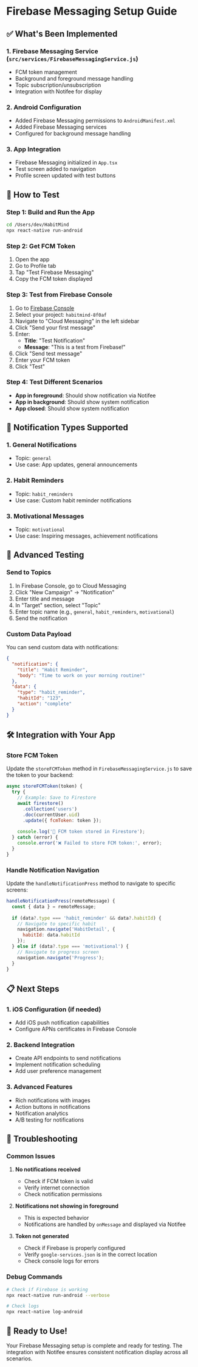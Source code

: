 # Firebase Messaging Setup Guide

## ✅ What's Been Implemented

### 1. **Firebase Messaging Service** (`src/services/FirebaseMessagingService.js`)
- FCM token management
- Background and foreground message handling
- Topic subscription/unsubscription
- Integration with Notifee for display

### 2. **Android Configuration**
- Added Firebase Messaging permissions to `AndroidManifest.xml`
- Added Firebase Messaging services
- Configured for background message handling

### 3. **App Integration**
- Firebase Messaging initialized in `App.tsx`
- Test screen added to navigation
- Profile screen updated with test buttons

## 🚀 How to Test

### Step 1: Build and Run the App
```bash
cd /Users/dev/HabitMind
npx react-native run-android
```

### Step 2: Get FCM Token
1. Open the app
2. Go to Profile tab
3. Tap "Test Firebase Messaging"
4. Copy the FCM token displayed

### Step 3: Test from Firebase Console
1. Go to [Firebase Console](https://console.firebase.google.com/)
2. Select your project: `habitmind-8f0af`
3. Navigate to "Cloud Messaging" in the left sidebar
4. Click "Send your first message"
5. Enter:
   - **Title**: "Test Notification"
   - **Message**: "This is a test from Firebase!"
6. Click "Send test message"
7. Enter your FCM token
8. Click "Test"

### Step 4: Test Different Scenarios
- **App in foreground**: Should show notification via Notifee
- **App in background**: Should show system notification
- **App closed**: Should show system notification

## 📱 Notification Types Supported

### 1. **General Notifications**
- Topic: `general`
- Use case: App updates, general announcements

### 2. **Habit Reminders**
- Topic: `habit_reminders`
- Use case: Custom habit reminder notifications

### 3. **Motivational Messages**
- Topic: `motivational`
- Use case: Inspiring messages, achievement notifications

## 🔧 Advanced Testing

### Send to Topics
1. In Firebase Console, go to Cloud Messaging
2. Click "New Campaign" → "Notification"
3. Enter title and message
4. In "Target" section, select "Topic"
5. Enter topic name (e.g., `general`, `habit_reminders`, `motivational`)
6. Send the notification

### Custom Data Payload
You can send custom data with notifications:
```json
{
  "notification": {
    "title": "Habit Reminder",
    "body": "Time to work on your morning routine!"
  },
  "data": {
    "type": "habit_reminder",
    "habitId": "123",
    "action": "complete"
  }
}
```

## 🛠️ Integration with Your App

### Store FCM Token
Update the `storeFCMToken` method in `FirebaseMessagingService.js` to save the token to your backend:

```javascript
async storeFCMToken(token) {
  try {
    // Example: Save to Firestore
    await firestore()
      .collection('users')
      .doc(currentUser.uid)
      .update({ fcmToken: token });
    
    console.log('💾 FCM token stored in Firestore');
  } catch (error) {
    console.error('❌ Failed to store FCM token:', error);
  }
}
```

### Handle Notification Navigation
Update the `handleNotificationPress` method to navigate to specific screens:

```javascript
handleNotificationPress(remoteMessage) {
  const { data } = remoteMessage;
  
  if (data?.type === 'habit_reminder' && data?.habitId) {
    // Navigate to specific habit
    navigation.navigate('HabitDetail', { 
      habitId: data.habitId 
    });
  } else if (data?.type === 'motivational') {
    // Navigate to progress screen
    navigation.navigate('Progress');
  }
}
```

## 📋 Next Steps

### 1. **iOS Configuration** (if needed)
- Add iOS push notification capabilities
- Configure APNs certificates in Firebase Console

### 2. **Backend Integration**
- Create API endpoints to send notifications
- Implement notification scheduling
- Add user preference management

### 3. **Advanced Features**
- Rich notifications with images
- Action buttons in notifications
- Notification analytics
- A/B testing for notifications

## 🐛 Troubleshooting

### Common Issues

1. **No notifications received**
   - Check if FCM token is valid
   - Verify internet connection
   - Check notification permissions

2. **Notifications not showing in foreground**
   - This is expected behavior
   - Notifications are handled by `onMessage` and displayed via Notifee

3. **Token not generated**
   - Check if Firebase is properly configured
   - Verify `google-services.json` is in the correct location
   - Check console logs for errors

### Debug Commands
```bash
# Check if Firebase is working
npx react-native run-android --verbose

# Check logs
npx react-native log-android
```

## 🎯 Ready to Use!

Your Firebase Messaging setup is complete and ready for testing. The integration with Notifee ensures consistent notification display across all scenarios.

